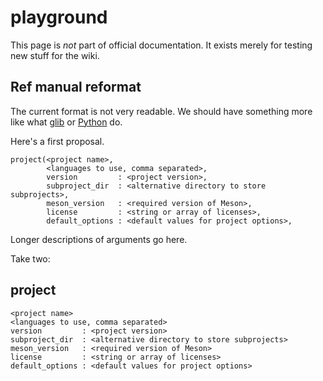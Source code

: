 # playground

This page is *not* part of official documentation. It exists merely
for testing new stuff for the wiki.

## Ref manual reformat

The current format is not very readable. We should have something more
like what
[glib](https://developer.gnome.org/glib/stable/glib-Hash-Tables.html)
or [Python](https://docs.python.org/3/library/os.html) do.

Here's a first proposal.

    project(<project name>,
            <languages to use, comma separated>,
            version         : <project version>,
            subproject_dir  : <alternative directory to store subprojects>,
            meson_version   : <required version of Meson>,
            license         : <string or array of licenses>,
            default_options : <default values for project options>,

Longer descriptions of arguments go here.

Take two:

## project

    <project name>
    <languages to use, comma separated>
    version         : <project version>
    subproject_dir  : <alternative directory to store subprojects>
    meson_version   : <required version of Meson>
    license         : <string or array of licenses>
    default_options : <default values for project options>

